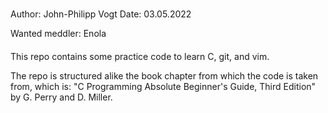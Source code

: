 #####
Author:		John-Philipp Vogt
Date:		03.05.2022

Wanted meddler: Enola
####

This repo contains some practice code to learn C, git, and vim.

The repo is structured alike the book chapter from which the code is taken from, which is:
	"C Programming Absolute Beginner's Guide, Third Edition" by G. Perry and D. Miller.
